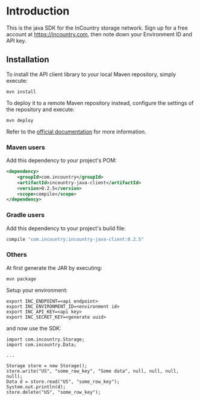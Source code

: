# Introduction

This is the java SDK for the InCountry storage network. Sign up for a free account at
https://incountry.com, then note down your Environment ID and API key.

## Installation

To install the API client library to your local Maven repository, simply execute:

```shell
mvn install
```

To deploy it to a remote Maven repository instead, configure the settings of the repository and execute:

```shell
mvn deploy
```

Refer to the [official documentation](https://maven.apache.org/plugins/maven-deploy-plugin/usage.html) for more information.

### Maven users

Add this dependency to your project's POM:

```xml
<dependency>
    <groupId>com.incountry</groupId>
    <artifactId>incountry-java-client</artifactId>
    <version>0.2.5</version>
    <scope>compile</scope>
</dependency>
```

### Gradle users

Add this dependency to your project's build file:

```groovy
compile "com.incountry:incountry-java-client:0.2.5"
```

### Others

At first generate the JAR by executing:

    mvn package

Setup your environment:

    export INC_ENDPOINT=<api endpoint>
    export INC_ENVIRONMENT_ID=<environment id>
    export INC_API_KEY=<api key>
   	export INC_SECRET_KEY=<generate uuid>

and now use the SDK:

    import com.incountry.Storage;
    import com.incountry.Data;

    ...

    Storage store = new Storage();
    store.write("US", "some_row_key", "Some data", null, null, null, null);
    Data d = store.read("US", "some_row_key");
    System.out.println(d);
    store.delete("US", "some_row_key");
